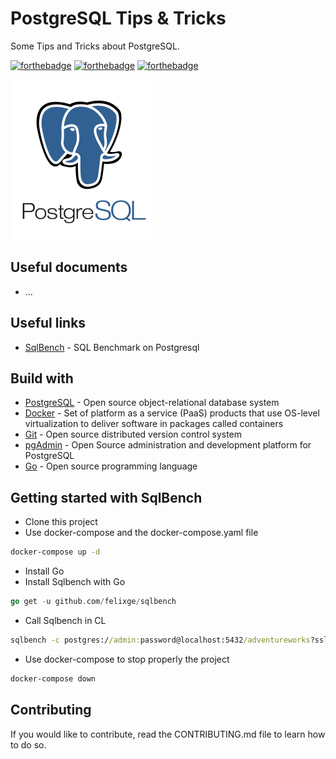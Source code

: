 # PostgreSQL Tips & Tricks

Some Tips and Tricks about PostgreSQL.

[![forthebadge](https://forthebadge.com/images/badges/contains-technical-debt.svg)](http://forthebadge.com)  [![forthebadge](https://forthebadge.com/images/badges/check-it-out.svg)](http://forthebadge.com)  [![forthebadge](https://forthebadge.com/images/badges/built-with-love.svg)](http://forthebadge.com)

![PostgreSQL](./images/postgresql-logo-256.png)

## Useful documents

* ...

## Useful links

* [SqlBench](https://github.com/felixge/sqlbench) - SQL Benchmark on Postgresql

## Build with

* [PostgreSQL](https://www.postgresql.org) - Open source object-relational database system
* [Docker](https://www.docker.com/) - Set of platform as a service (PaaS) products that use OS-level virtualization to deliver software in packages called containers
* [Git](https://git-scm.com) - Open source distributed version control system
* [pgAdmin](https://www.pgadmin.org/) - Open Source administration and development platform for PostgreSQL
* [Go](https://golang.org/) - Open source programming language 

## Getting started with SqlBench

* Clone this project
* Use docker-compose and the docker-compose.yaml file

```bat
docker-compose up -d
```

* Install Go
* Install Sqlbench with Go

```go
go get -u github.com/felixge/sqlbench
```

* Call Sqlbench in CL

```bat
sqlbench -c postgres://admin:password@localhost:5432/adventureworks?sslmode=disable -n 1000 -o baseline.csv queries/employee.sql
```

* Use docker-compose to stop properly the project

```bat
docker-compose down
```

## Contributing

If you would like to contribute, read the CONTRIBUTING.md file to learn how to do so.
